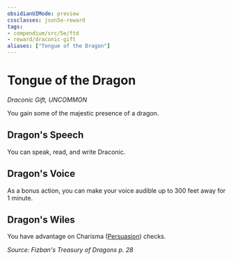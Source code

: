 ```yaml
---
obsidianUIMode: preview
cssclasses: json5e-reward
tags:
- compendium/src/5e/ftd
- reward/draconic-gift
aliases: ["Tongue of the Dragon"]
---
```

# Tongue of the Dragon
*Draconic Gift, UNCOMMON*  

You gain some of the majestic presence of a dragon.

## Dragon's Speech

You can speak, read, and write Draconic.

## Dragon's Voice

As a bonus action, you can make your voice audible up to 300 feet away for 1 minute.

## Dragon's Wiles

You have advantage on Charisma ([Persuasion](rules/skills.md#Persuasion)) checks.

*Source: Fizban's Treasury of Dragons p. 28*